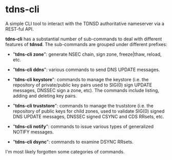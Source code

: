 # tdns-cli

A simple CLI tool to interact with the TDNSD authoritative nameserver
via a REST-ful API.

**tdns-cli** has a substantial number of sub-commands to deal with different
features of **tdnsd**. The sub-commands are grouped under different prefixes:

- "**tdns-cli zone**": generate NSEC chain, sign zone, freeze|thaw, 
  reload, etc.

- "**tdns-cli ddns**": various commands to send DNS UPDATE messages.

- "**tdns-cli keystore**": commands to manage the keystore (i.e. the
  repository of private/public key pairs used to SIG(0) sign UPDATE
  messages, DNSSEC sign a zone, etc). The commands include listing, 
  adding and deleting key pairs.

- "**tdns-cli truststore**": commands to manage the truststore (i.e. the
  repository of public keys for child zones, used to validate SIG(0)
  signed DNS UPDATE messages, DNSSEC signed CSYNC and CDS RRsets, etc.

- "**tdns-cli notify**": commands to issue various types of generalized
  NOTIFY messages.

- "**tdns-cli dsync**": commands to examine DSYNC RRsets.

I'm most likely forgotten some categories of commands.
